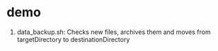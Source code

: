 # demo

1) data_backup.sh:
Checks new files, archives them and moves from targetDirectory to destinationDirectory
